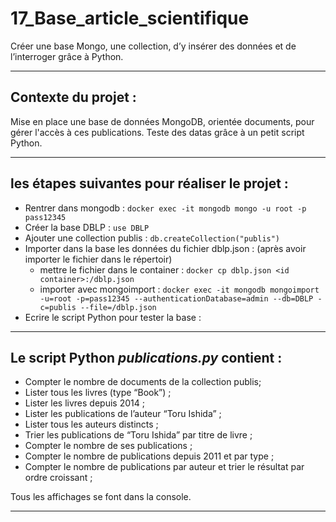 # 17_Base_article_scientifique
Créer une base Mongo, une collection, d’y insérer des données et de l’interroger grâce à Python. 

**************************************************************************************************************
## Contexte du projet :
Mise en place une base de données MongoDB, orientée documents, pour gérer l'accès à ces publications. 
Teste des datas grâce à un petit script Python.

**************************************************************************************************************
## les étapes suivantes pour réaliser le projet : 

- Rentrer dans mongodb : ```docker exec -it mongodb mongo -u root -p pass12345```
- Créer la base DBLP : ```use DBLP```
- Ajouter une collection publis : ```db.createCollection("publis")```
- Importer dans la base les données du fichier dblp.json : (après avoir importer le fichier dans le répertoir)
  - mettre le fichier dans le container : ```docker cp dblp.json <id container>:/dblp.json```
  - importer avec mongoimport : ```docker exec -it mongodb mongoimport -u=root -p=pass12345 --authenticationDatabase=admin --db=DBLP -c=publis --file=/dblp.json```
- Ecrire le script Python pour tester la base :

**************************************************************************************************************
## Le script Python *publications.py* contient :
- Compter le nombre de documents de la collection publis; 
- Lister tous les livres (type “Book”) ; 
- Lister les livres depuis 2014 ; 
- Lister les publications de l’auteur “Toru Ishida” ; 
- Lister tous les auteurs distincts ; 
- Trier les publications de “Toru Ishida” par titre de livre ; 
- Compter le nombre de ses publications ; 
- Compter le nombre de publications depuis 2011 et par type ; 
- Compter le nombre de publications par auteur et trier le résultat par ordre croissant ;

Tous les affichages se font dans la console.

**************************************************************************************************************





